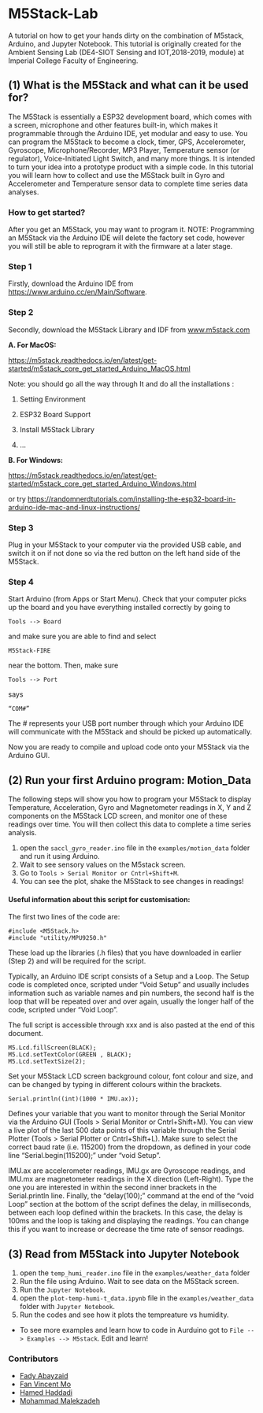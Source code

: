 # M5Stack-Lab
A tutorial on how to get your hands dirty on the combination of M5stack, Arduino, and Jupyter Notebook. This tutorial is originally created for the Ambient Sensing Lab (DE4-SIOT Sensing and IOT,2018-2019, module) at Imperial College Faculty of Engineering.

## (1) What is the M5Stack and what can it be used for?

The M5Stack is essentially a ESP32 development board, which comes with a screen, microphone and other features built-in, which makes it programmable through the Arduino IDE, yet modular and easy to use.
You can program the M5Stack to become a clock, timer, GPS, Accelerometer, Gyroscope, Microphone/Recorder, MP3 Player, Temperature sensor (or regulator), Voice-Initiated Light Switch, and many more things. It is intended to turn your idea into a prototype product with a simple code. 
In this tutorial you will learn how to collect and use the M5Stack built in Gyro and Accelerometer and Temperature sensor data to complete time series data analyses.

### How to get started?

After you get an M5Stack, you may want to program it. NOTE: Programming an M5Stack via the Arduino IDE will delete the factory set code, however you will still be able to reprogram it with the firmware at a later stage.

### Step 1

Firstly, download the Arduino IDE from https://www.arduino.cc/en/Main/Software.

### Step 2

Secondly, download the M5Stack Library and IDF from www.m5stack.com

  **A. For MacOS:**
  
  https://m5stack.readthedocs.io/en/latest/get-started/m5stack_core_get_started_Arduino_MacOS.html
  
  Note: you should go all the way through It and do all the installations :
  
  1)	Setting Environment
  
  2)	ESP32 Board Support 
  
  3)	Install M5Stack Library
  
  4)  ...
  
  **B. For Windows:**
  
  https://m5stack.readthedocs.io/en/latest/get-started/m5stack_core_get_started_Arduino_Windows.html
  
  or try https://randomnerdtutorials.com/installing-the-esp32-board-in-arduino-ide-mac-and-linux-instructions/

### Step 3

Plug in your M5Stack to your computer via the provided USB cable, and switch it on if not done so via the red button on the left hand side of the M5Stack. 

### Step 4

Start Arduino (from Apps or Start Menu). Check that your computer picks up the board and you have everything installed correctly by going to

	Tools --> Board

and make sure you are able to find and select 

	M5Stack-FIRE
	
near the bottom. Then, make sure

	Tools --> Port

says

	“COM#”

The # represents your USB port number through which your Arduino IDE will communicate with the M5Stack and should be picked up automatically.

Now you are ready to compile and upload code onto your M5Stack via the Arduino GUI. 

## (2) Run your first Arduino program: Motion_Data

The following steps will show you how to program your M5Stack to display Temperature, Acceleration, Gyro and Magnetometer readings in X, Y and Z components on the M5Stack LCD screen, and monitor one of these readings over time. You will then collect this data to complete a time series analysis.

1. open  the `saccl_gyro_reader.ino` file in the `examples/motion_data` folder and  run it using Arduino.
2. Wait to see sensory values on the M5stack screen.
3. Go to `Tools > Serial Monitor or Cntrl+Shift+M`.
4. You can see the plot, shake the M5Stack to see changes in readings!

#### Useful information about this script for customisation:

The first two lines of the code are:

```
#include <M5Stack.h>  
#include "utility/MPU9250.h"
```

These load up the libraries (.h files) that you have downloaded in earlier (Step 2) and will be required for the script.

Typically, an Arduino IDE script consists of a Setup and a Loop. The Setup code is completed once, scripted under “Void Setup” and usually includes information such as variable names and pin numbers, the second half is the loop that will be repeated over and over again, usually the longer half of the code, scripted under “Void Loop”.

The full script is accessible through xxx and is also pasted at the end of this document.

```
M5.Lcd.fillScreen(BLACK);
M5.Lcd.setTextColor(GREEN , BLACK);
M5.Lcd.setTextSize(2);
```

Set your M5Stack LCD screen background colour, font colour and size, and can be changed by typing in different colours within the brackets.

```
Serial.println((int)(1000 * IMU.ax));
```

Defines your variable that you want to monitor through the Serial Monitor via the Arduino GUI (Tools > Serial Monitor or Cntrl+Shift+M). You can view a live plot of the last 500 data points of this variable through the Serial Plotter (Tools > Serial Plotter or Cntrl+Shift+L). Make sure to select the correct baud rate (i.e. 115200) from the dropdown, as defined in your code line “Serial.begin(115200);” under “void Setup”.

IMU.ax are accelerometer readings, IMU.gx are Gyroscope readings, and IMU.mx are magnetometer readings in the X direction (Left-Right). Type the one you are interested in within the second inner brackets in the Serial.println line. 
Finally, the “delay(100);” command at the end of the “void Loop” section at the bottom of the script defines the delay, in milliseconds, between each loop defined within the brackets. In this case, the delay is 100ms and the loop is taking and displaying the readings. You can change this if you want to increase or decrease the time rate of sensor readings.


## (3) Read from M5Stack into Jupyter Notebook

1. open  the `temp_humi_reader.ino` file in the `examples/weather_data` folder
2. Run the file using Arduino. Wait to see data on the M5Stack screen.
3. Run the `Jupyter Notebook`.
3. open  the `plot-temp-humi-t_data.ipynb` file in the `examples/weather_data` folder with `Jupyter Notebook`.
4. Run the codes and see how it plots the tempreature vs humidity.




* To see more examples and learn how to code in Aurduino got to `File --> Examples --> M5stack`. Edit and learn!


### Contributors 
* [Fady Abayzaid](https://www.imperial.ac.uk/design-engineering/research/human-performance-and-experience/extreme-conditions-lab-ecl/)
* [Fan Vincent Mo](https://mofanv.github.io/)
* [Hamed Haddadi](https://haddadi.github.io/)
* [Mohammad Malekzadeh](https://mmalekzadeh.github.io/)
